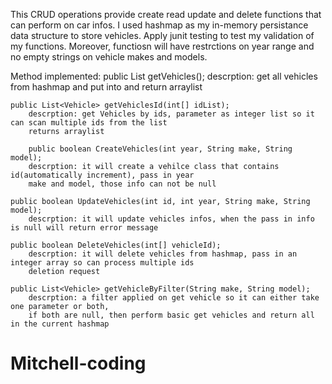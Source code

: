 
	
This CRUD operations provide create read update and delete functions that can 
perform on car infos. I used hashmap as my in-memory persistance data structure 
to store vehicles. Apply junit testing to test my validation of my functions.
Moreover, functiosn will have restrctions on year range and no empty strings on
vehicle makes and models. 

Method implemented:
	public List<Vehicle> getVehicles(); 
		descrption: get all vehicles from hashmap and put into and return arraylist 

	public List<Vehicle> getVehiclesId(int[] idList);
		descrption: get Vehicles by ids, parameter as integer list so it can scan multiple ids from the list
		returns arraylist

        public boolean CreateVehicles(int year, String make, String model);
		descrption: it will create a vehilce class that contains id(automatically increment), pass in year
		make and model, those info can not be null

	public boolean UpdateVehicles(int id, int year, String make, String model);
		descrption: it will update vehicles infos, when the pass in info is null will return error message

	public boolean DeleteVehicles(int[] vehicleId);
		descrption: it will delete vehicles from hashmap, pass in an integer array so can process multiple ids 
		deletion request

	public List<Vehicle> getVehicleByFilter(String make, String model);
		descrption: a filter applied on get vehicle so it can either take one parameter or both,
		if both are null, then perform basic get vehicles and return all in the current hashmap
# Mitchell-coding
